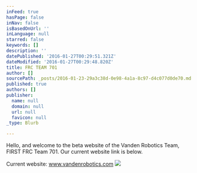 ```yaml
---
inFeed: true
hasPage: false
inNav: false
isBasedOnUrl: ''
inLanguage: null
starred: false
keywords: []
description: ''
datePublished: '2016-01-27T00:29:51.321Z'
dateModified: '2016-01-27T00:29:48.820Z'
title: FRC TEAM 701
author: []
sourcePath: _posts/2016-01-23-29a3c38d-0e98-4a1a-8c97-d4c077d0de70.md
published: true
authors: []
publisher:
  name: null
  domain: null
  url: null
  favicon: null
_type: Blurb

---
```

Hello, and welcome to the beta website of the Vanden Robotics Team, FIRST FRC Team 701\. Our current website link is below.

Current website: www.vandenrobotics.com
![](https://s3-us-west-2.amazonaws.com/the-grid-img/p/9820b30300adc48952ae89f5c339821cb841f3c2.jpg)